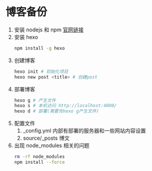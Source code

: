 # 博客备份

1. 安装 nodejs 和 npm [官网链接](https://nodejs.org/zh-cn/download/)
2. 安装 hexo
	```bash
	npm install -g hexo
	```
3. 创建博客
	```bash
	hexo init # 初始化项目
	hexo new post <title> # 创建post
	```
4. 部署博客
	```bash
	hexo g # 产生文件
	hexo s # 本机访问 http://localhost:4000/
	hexo d # 部署(需要先hexo g产生文件)
	```
5. 配置文件
	1. _config.yml   内部有部署的服务器和一些网站内容设置
	2. source/_posts 博文
6. 出现 node_modules 相关的问题
	```bash
	rm -rf node_modules
	npm install --force
	```
